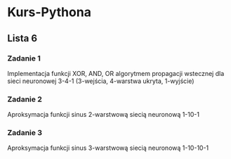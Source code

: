 # Kurs-Pythona
## Lista 6

### Zadanie 1
Implementacja funkcji XOR, AND, OR algorytmem propagacji wstecznej dla sieci neuronowej 3-4-1 (3-wejścia, 4-warstwa ukryta, 1-wyjście)

### Zadanie 2
Aproksymacja funkcji sinus 2-warstwową siecią neuronową 1-10-1

### Zadanie 3
Aproksymacja funkcji sinus 3-warstwową siecią neuronową 1-10-10-1
